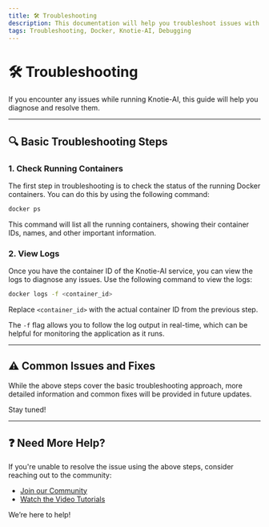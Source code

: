```yaml
---
title: 🛠️ Troubleshooting
description: This documentation will help you troubleshoot issues with Knotie-AI.
tags: Troubleshooting, Docker, Knotie-AI, Debugging
---
```


# 🛠️ Troubleshooting

If you encounter any issues while running Knotie-AI, this guide will help you diagnose and resolve them.

---

## 🔍 Basic Troubleshooting Steps

### 1. **Check Running Containers**

The first step in troubleshooting is to check the status of the running Docker containers. You can do this by using the following command:

```bash
docker ps
```

This command will list all the running containers, showing their container IDs, names, and other important information.

### 2. **View Logs**

Once you have the container ID of the Knotie-AI service, you can view the logs to diagnose any issues. Use the following command to view the logs:

```bash
docker logs -f <container_id>
```

Replace `<container_id>` with the actual container ID from the previous step.

The `-f` flag allows you to follow the log output in real-time, which can be helpful for monitoring the application as it runs.

---

## ⚠️ Common Issues and Fixes

While the above steps cover the basic troubleshooting approach, more detailed information and common fixes will be provided in future updates.

Stay tuned!

---

## ❓ Need More Help?

If you're unable to resolve the issue using the above steps, consider reaching out to the community:

- [Join our Community](https://community.kno2gether.com/communities/groups/kno2gether-community/home?invite=66b617e90fd0ff23e04efce2)
- [Watch the Video Tutorials](https://www.youtube.com/channel/UCxgkN3luQgLQOd_L7tbOdhQ)

We’re here to help!